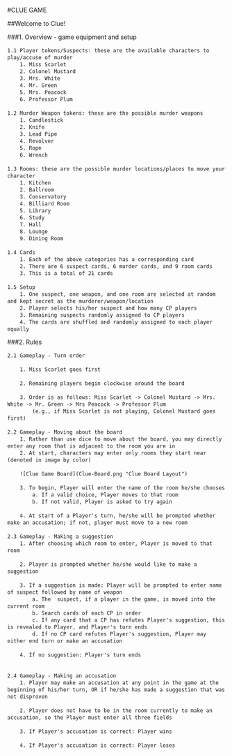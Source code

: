 #CLUE GAME

##Welcome to Clue!

###1. Overview - game equipment and setup

	1.1 Player tokens/Suspects: these are the available characters to play/accuse of murder  
		1. Miss Scarlet   
		2. Colonel Mustard   
		3. Mrs. White   
		4. Mr. Green  
		5. Mrs. Peacock   
		6. Professor Plum   

	1.2 Murder Weapon tokens: these are the possible murder weapons  
		1. Candlestick  
		2. Knife  
		3. Lead Pipe  
		4. Revolver  
		5. Rope  
		6. Wrench  

	1.3 Rooms: these are the possible murder locations/places to move your character  
		1. Kitchen   
		2. Ballroom  
		3. Conservatory   
		4. Billiard Room  
		5. Library  
		6. Study  
		7. Hall  
		8. Lounge   
		9. Dining Room  

	1.4 Cards  
		1. Each of the above categories has a corresponding card  
		2. There are 6 suspect cards, 6 murder cards, and 9 room cards  
		3. This is a total of 21 cards  

	1.5 Setup
		1. One suspect, one weapon, and one room are selected at random and kept secret as the murderer/weapon/location
		2. Player selects his/her suspect and how many CP players
		3. Remaining suspects randomly assigned to CP players
		4. The cards are shuffled and randomly assigned to each player equally

###2. Rules

	2.1 Gameplay - Turn order

		1. Miss Scarlet goes first

		2. Remaining players begin clockwise around the board

		3. Order is as follows: Miss Scarlet -> Colonel Mustard -> Mrs. White -> Mr. Green -> Mrs Peacock -> Professor Plum
			(e.g., if Miss Scarlet is not playing, Colonel Mustard goes first) 

	2.2 Gameplay - Moving about the board
		1. Rather than use dice to move about the board, you may directly enter any room that is adjacent to the room you are in
		2. At start, characters may enter only rooms they start near (denoted in image by color)

		![Clue Game Board](Clue-Board.png "Clue Board Layout")

		3. To begin, Player will enter the name of the room he/she chooses
			a. If a valid choice, Player moves to that room
			b. If not valid, Player is asked to try again

		4. At start of a Player's turn, he/she will be prompted whether make an accusation; if not, player must move to a new room

	2.3 Gameplay - Making a suggestion
		1. After choosing which room to enter, Player is moved to that room

		2. Player is prompted whether he/she would like to make a suggestion 

		3. If a suggestion is made: Player will be prompted to enter name of suspect followed by name of weapon
			a. The  suspect, if a player in the game, is moved into the current room
			b. Search cards of each CP in order
			c. If any card that a CP has refutes Player's suggestion, this is revealed to Player, and Player's turn ends
			d. If no CP card refutes Player's suggestion, Player may either end turn or make an accusation

		4. If no suggestion: Player's turn ends


	2.4 Gameplay - Making an accusation
		1. Player may make an accusation at any point in the game at the beginning of his/her turn, OR if he/she has made a suggestion that was not disproven

		2. Player does not have to be in the room currently to make an accusation, so the Player must enter all three fields

		3. If Player's accusation is correct: Player wins

		4. If Player's accusation is correct: Player loses

